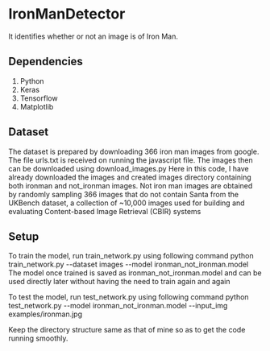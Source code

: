 # IronManDetector

It identifies whether or not an image is of Iron Man. 

## Dependencies

1. Python
2. Keras
3. Tensorflow
4. Matplotlib

## Dataset

The dataset is prepared by downloading 366 iron man images from google. The file urls.txt is received on running the javascript file.
The images then can be downloaded using download_images.py 
Here in this code, I have already downloaded the images and created images directory containing both ironman and not_ironman images. 
Not iron man images are obtained by randomly sampling 366 images that do not contain Santa from the UKBench dataset, a collection of ~10,000 images used for building and evaluating Content-based Image Retrieval (CBIR) systems

## Setup

To train the model, run train_network.py using following command
python train_network.py --dataset images --model ironman_not_ironman.model
The model once trained is saved as ironman_not_ironman.model and can be used directly later without having the need to train again and again

To test the model, run test_network.py using following command
python test_network.py --model ironman_not_ironman.model --input_img examples/ironman.jpg

Keep the directory structure same as that of mine so as to get the code running smoothly.



